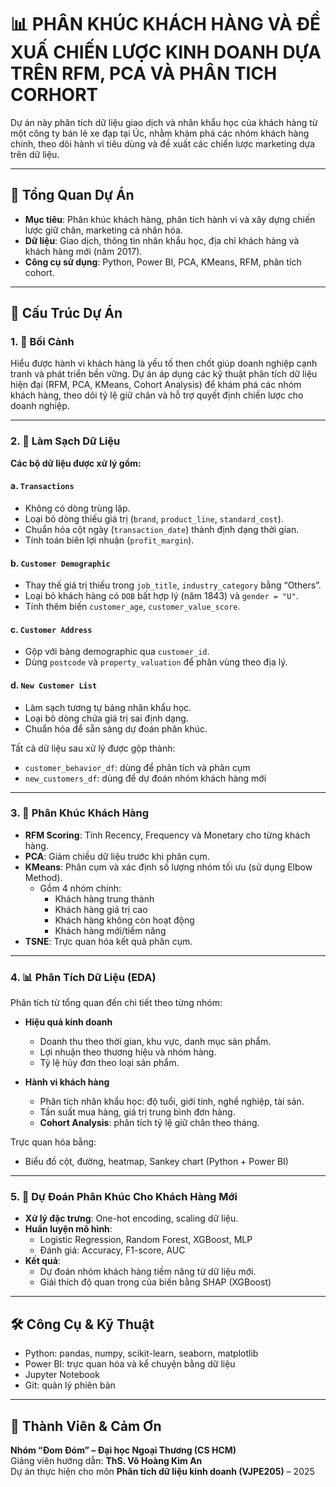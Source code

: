 # 📊 PHÂN KHÚC KHÁCH HÀNG  VÀ ĐỀ XUẤ CHIẾN LƯỢC KINH DOANH DỰA TRÊN RFM, PCA VÀ PHÂN TICH CORHORT

Dự án này phân tích dữ liệu giao dịch và nhân khẩu học của khách hàng từ một công ty bán lẻ xe đạp tại Úc, nhằm khám phá các nhóm khách hàng chính, theo dõi hành vi tiêu dùng và đề xuất các chiến lược marketing dựa trên dữ liệu.

---

## 📁 Tổng Quan Dự Án

- **Mục tiêu**: Phân khúc khách hàng, phân tích hành vi và xây dựng chiến lược giữ chân, marketing cá nhân hóa.
- **Dữ liệu**: Giao dịch, thông tin nhân khẩu học, địa chỉ khách hàng và khách hàng mới (năm 2017).
- **Công cụ sử dụng**: Python, Power BI, PCA, KMeans, RFM, phân tích cohort.

---

## 📌 Cấu Trúc Dự Án

### 1. 🏢 Bối Cảnh

Hiểu được hành vi khách hàng là yếu tố then chốt giúp doanh nghiệp cạnh tranh và phát triển bền vững. Dự án áp dụng các kỹ thuật phân tích dữ liệu hiện đại (RFM, PCA, KMeans, Cohort Analysis) để khám phá các nhóm khách hàng, theo dõi tỷ lệ giữ chân và hỗ trợ quyết định chiến lược cho doanh nghiệp.

---

### 2. 🧹 Làm Sạch Dữ Liệu

**Các bộ dữ liệu được xử lý gồm:**

#### a. `Transactions`
- Không có dòng trùng lặp.
- Loại bỏ dòng thiếu giá trị (`brand`, `product_line`, `standard_cost`).
- Chuẩn hóa cột ngày (`transaction_date`) thành định dạng thời gian.
- Tính toán biên lợi nhuận (`profit_margin`).

#### b. `Customer Demographic`
- Thay thế giá trị thiếu trong `job_title`, `industry_category` bằng “Others”.
- Loại bỏ khách hàng có `DOB` bất hợp lý (năm 1843) và `gender = "U"`.
- Tính thêm biến `customer_age`, `customer_value_score`.

#### c. `Customer Address`
- Gộp với bảng demographic qua `customer_id`.
- Dùng `postcode` và `property_valuation` để phân vùng theo địa lý.

#### d. `New Customer List`
- Làm sạch tương tự bảng nhân khẩu học.
- Loại bỏ dòng chứa giá trị sai định dạng.
- Chuẩn hóa để sẵn sàng dự đoán phân khúc.

Tất cả dữ liệu sau xử lý được gộp thành:
- `customer_behavior_df`: dùng để phân tích và phân cụm
- `new_customers_df`: dùng để dự đoán nhóm khách hàng mới

---

### 3. 👥 Phân Khúc Khách Hàng

- **RFM Scoring**: Tính Recency, Frequency và Monetary cho từng khách hàng.
- **PCA**: Giảm chiều dữ liệu trước khi phân cụm.
- **KMeans**: Phân cụm và xác định số lượng nhóm tối ưu (sử dụng Elbow Method).
  - Gồm 4 nhóm chính:
    - Khách hàng trung thành
    - Khách hàng giá trị cao
    - Khách hàng không còn hoạt động
    - Khách hàng mới/tiềm năng
- **TSNE**: Trực quan hóa kết quả phân cụm.

---

### 4. 📊 Phân Tích Dữ Liệu (EDA)

Phân tích từ tổng quan đến chi tiết theo từng nhóm:

- **Hiệu quả kinh doanh**
  - Doanh thu theo thời gian, khu vực, danh mục sản phẩm.
  - Lợi nhuận theo thương hiệu và nhóm hàng.
  - Tỷ lệ hủy đơn theo loại sản phẩm.

- **Hành vi khách hàng**
  - Phân tích nhân khẩu học: độ tuổi, giới tính, nghề nghiệp, tài sản.
  - Tần suất mua hàng, giá trị trung bình đơn hàng.
  - **Cohort Analysis**: phân tích tỷ lệ giữ chân theo tháng.

Trực quan hóa bằng:
- Biểu đồ cột, đường, heatmap, Sankey chart (Python + Power BI)

---

### 5. 🤖 Dự Đoán Phân Khúc Cho Khách Hàng Mới

- **Xử lý đặc trưng**: One-hot encoding, scaling dữ liệu.
- **Huấn luyện mô hình**:
  - Logistic Regression, Random Forest, XGBoost, MLP
  - Đánh giá: Accuracy, F1-score, AUC
- **Kết quả**:
  - Dự đoán nhóm khách hàng tiềm năng từ dữ liệu mới.
  - Giải thích độ quan trọng của biến bằng SHAP (XGBoost)

---

## 🛠 Công Cụ & Kỹ Thuật

- Python: pandas, numpy, scikit-learn, seaborn, matplotlib  
- Power BI: trực quan hóa và kể chuyện bằng dữ liệu  
- Jupyter Notebook  
- Git: quản lý phiên bản

---

## 👥 Thành Viên & Cảm Ơn

**Nhóm “Đom Đóm” – Đại học Ngoại Thương (CS HCM)**  
Giảng viên hướng dẫn: **ThS. Võ Hoàng Kim An**  
Dự án thực hiện cho môn **Phân tích dữ liệu kinh doanh (VJPE205)** – 2025
